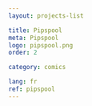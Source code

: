 ```yaml
---
layout: projects-list

title: Pipspool
meta: Pipspool
logo: pipspool.png
order: 2

category: comics

lang: fr
ref: pipspool
---
```

